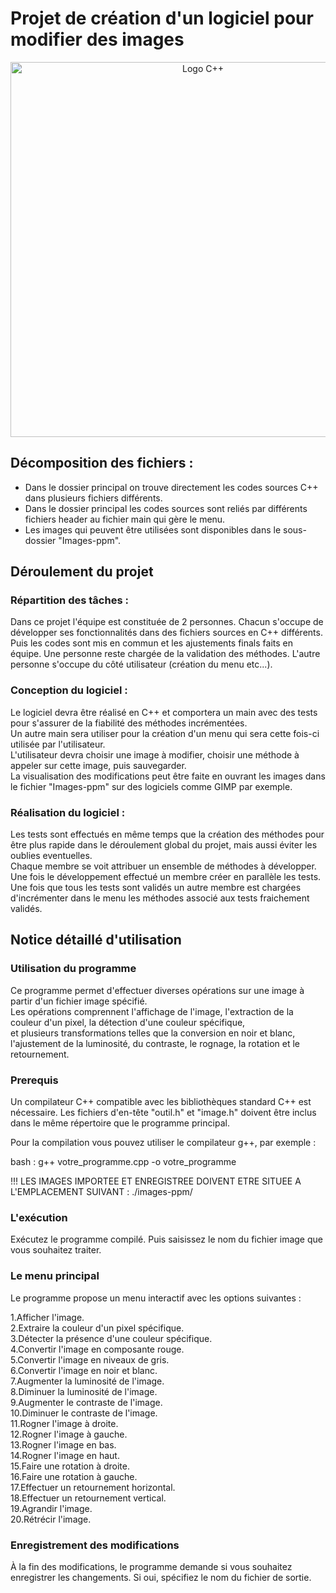 # Projet de création d'un logiciel pour modifier des images  

<p align="center">
    <img src="https://upload.wikimedia.org/wikipedia/commons/1/18/ISO_C%2B%2B_Logo.svg" alt="Logo C++" style="width:600px;height:600px;">
</p>  

## Décomposition des fichiers :  
* Dans le dossier principal on trouve directement les codes sources C++ dans plusieurs fichiers différents.  
* Dans le dossier principal les codes sources sont reliés par différents fichiers header au fichier main qui gère le menu.  
* Les images qui peuvent être utilisées sont disponibles dans le sous-dossier "Images-ppm".  

## Déroulement du projet   

### Répartition des tâches :  
Dans ce projet l'équipe est constituée de 2 personnes. Chacun s'occupe de développer ses fonctionnalités dans des fichiers sources en C++ différents.  
Puis les codes sont mis en commun et les ajustements finals faits en équipe. Une personne reste chargée de la validation des méthodes.
L'autre personne s'occupe du côté utilisateur (création du menu etc...).  

### Conception du logiciel :  
Le logiciel devra être réalisé en C++ et comportera un main avec des tests pour s'assurer de la fiabilité des méthodes incrémentées.  
Un autre main sera utiliser pour la création d'un menu qui sera cette fois-ci utilisée par l'utilisateur.  
L'utilisateur devra choisir une image à modifier, choisir une méthode à appeler sur cette image, puis sauvegarder.  
La visualisation des modifications peut être faite en ouvrant les images dans le fichier "Images-ppm" sur des logiciels comme GIMP par exemple.  

### Réalisation du logiciel :  
Les tests sont effectués en même temps que la création des méthodes pour être plus rapide dans le déroulement global du projet, mais aussi éviter les oublies eventuelles.  
Chaque membre se voit attribuer un ensemble de méthodes à développer. Une fois le développement effectué un membre créer en parallèle les tests.  
Une fois que tous les tests sont validés un autre membre est chargées d'incrémenter dans le menu les méthodes associé aux tests fraichement validés.  

## Notice détaillé d'utilisation 

### Utilisation du programme  
Ce programme permet d'effectuer diverses opérations sur une image à partir d'un fichier image spécifié.  
Les opérations comprennent l'affichage de l'image, l'extraction de la couleur d'un pixel, la détection d'une couleur spécifique,  
et plusieurs transformations telles que la conversion en noir et blanc, l'ajustement de la luminosité, du contraste, le rognage, la rotation et le retournement.

### Prerequis
Un compilateur C++ compatible avec les bibliothèques standard C++ est nécessaire.
Les fichiers d'en-tête "outil.h" et "image.h" doivent être inclus dans le même répertoire que le programme principal.

Pour la compilation vous pouvez utiliser le compilateur g++, par exemple :

bash :    g++ votre_programme.cpp -o votre_programme  

!!! LES IMAGES IMPORTEE ET ENREGISTREE DOIVENT ETRE SITUEE A L'EMPLACEMENT SUIVANT : ./images-ppm/  

### L'exécution  
Exécutez le programme compilé. Puis saisissez le nom du fichier image que vous souhaitez traiter.  

### Le menu principal  
Le programme propose un menu interactif avec les options suivantes :  

1.Afficher l'image.  
2.Extraire la couleur d'un pixel spécifique.  
3.Détecter la présence d'une couleur spécifique.  
4.Convertir l'image en composante rouge.  
5.Convertir l'image en niveaux de gris.  
6.Convertir l'image en noir et blanc.  
7.Augmenter la luminosité de l'image.  
8.Diminuer la luminosité de l'image.  
9.Augmenter le contraste de l'image.  
10.Diminuer le contraste de l'image.  
11.Rogner l'image à droite.  
12.Rogner l'image à gauche.  
13.Rogner l'image en bas.  
14.Rogner l'image en haut.  
15.Faire une rotation à droite.  
16.Faire une rotation à gauche.  
17.Effectuer un retournement horizontal.  
18.Effectuer un retournement vertical.  
19.Agrandir l'image.  
20.Rétrécir l'image.  

### Enregistrement des modifications  
À la fin des modifications, le programme demande si vous souhaitez enregistrer les changements. Si oui, spécifiez le nom du fichier de sortie.  
